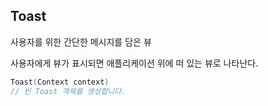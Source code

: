 ## Toast
사용자를 위한 간단한 메시지를 담은 뷰

사용자에게 뷰가 표시되면 애플리케이션 위에 떠 있는 뷰로 나타난다.

```kotlin
Toast(Context context)
// 빈 Toast 객체를 생성합니다.
```